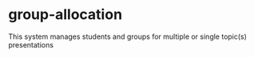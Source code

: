 # group-allocation
This system manages students and groups for multiple or single topic(s) presentations
